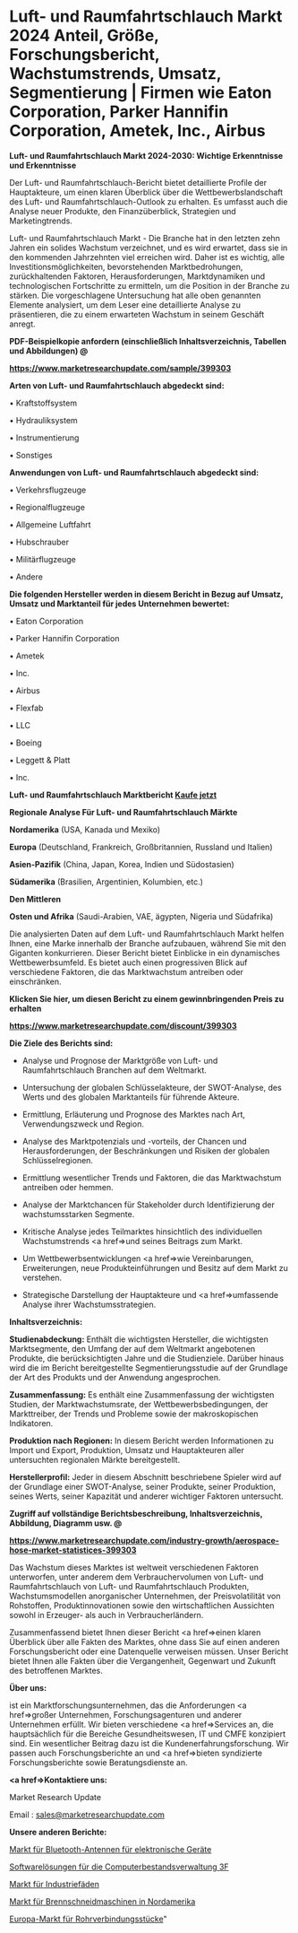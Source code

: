 # Luft- und Raumfahrtschlauch Markt 2024 Anteil, Größe, Forschungsbericht, Wachstumstrends, Umsatz, Segmentierung | Firmen wie Eaton Corporation, Parker Hannifin Corporation, Ametek, Inc., Airbus

<strong>Luft- und Raumfahrtschlauch Markt 2024-2030: Wichtige Erkenntnisse und Erkenntnisse</strong>

Der Luft- und Raumfahrtschlauch-Bericht bietet detaillierte Profile der Hauptakteure, um einen klaren Überblick über die Wettbewerbslandschaft des Luft- und Raumfahrtschlauch-Outlook zu erhalten. Es umfasst auch die Analyse neuer Produkte, den Finanzüberblick, Strategien und Marketingtrends.

Luft- und Raumfahrtschlauch Markt - Die Branche hat in den letzten zehn Jahren ein solides Wachstum verzeichnet, und es wird erwartet, dass sie in den kommenden Jahrzehnten viel erreichen wird. Daher ist es wichtig, alle Investitionsmöglichkeiten, bevorstehenden Marktbedrohungen, zurückhaltenden Faktoren, Herausforderungen, Marktdynamiken und technologischen Fortschritte zu ermitteln, um die Position in der Branche zu stärken. Die vorgeschlagene Untersuchung hat alle oben genannten Elemente analysiert, um dem Leser eine detaillierte Analyse zu präsentieren, die zu einem erwarteten Wachstum in seinem Geschäft anregt.



<strong><b>PDF-Beispielkopie anfordern (einschließlich Inhaltsverzeichnis, Tabellen und Abbildungen) @ </b></strong>

<strong><a href=https://www.marketresearchupdate.com/sample/399303>

<strong>https://www.marketresearchupdate.com/sample/399303</u></a></strong></strong>



<strong>Arten von Luft- und Raumfahrtschlauch abgedeckt sind:</strong>

• Kraftstoffsystem

• Hydrauliksystem

• Instrumentierung

• Sonstiges



<strong>Anwendungen von Luft- und Raumfahrtschlauch abgedeckt sind:</strong>

• Verkehrsflugzeuge

• Regionalflugzeuge

• Allgemeine Luftfahrt

• Hubschrauber

• Militärflugzeuge

• Andere



<strong>Die folgenden Hersteller werden in diesem Bericht in Bezug auf Umsatz, Umsatz und Marktanteil für jedes Unternehmen bewertet:</strong>

• Eaton Corporation

• Parker Hannifin Corporation

• Ametek

• Inc.

• Airbus

• Flexfab

• LLC

• Boeing

• Leggett & Platt

• Inc.



<strong>Luft- und Raumfahrtschlauch Marktbericht <a href=https://www.marketresearchupdate.com/buynow/399303>Kaufe jetzt</a></strong>



<strong>Regionale Analyse Für Luft- und Raumfahrtschlauch Märkte</strong>



<strong>Nordamerika</strong> (USA, Kanada und Mexiko)



<strong>Europa</strong> (Deutschland, Frankreich, Großbritannien, Russland und Italien)



<strong>Asien-Pazifik</strong> (China, Japan, Korea, Indien und Südostasien)



<strong>Südamerika</strong> (Brasilien, Argentinien, Kolumbien, etc.)



<strong>Den Mittleren</strong> 

<strong>Osten und Afrika</strong> (Saudi-Arabien, VAE, ägypten, Nigeria und Südafrika)

Die analysierten Daten auf dem Luft- und Raumfahrtschlauch Markt helfen Ihnen, eine Marke innerhalb der Branche aufzubauen, während Sie mit den Giganten konkurrieren. Dieser Bericht bietet Einblicke in ein dynamisches Wettbewerbsumfeld. Es bietet auch einen progressiven Blick auf verschiedene Faktoren, die das Marktwachstum antreiben oder einschränken.



<strong>Klicken Sie hier, um diesen Bericht zu einem gewinnbringenden Preis zu erhalten
</strong>

<strong><a href=https://www.marketresearchupdate.com/discount/399303>https://www.marketresearchupdate.com/discount/399303</b></u></strong></a>



<strong>Die Ziele des Berichts sind:</strong>

- Analyse und Prognose der Marktgröße von Luft- und Raumfahrtschlauch Branchen auf dem Weltmarkt.

- Untersuchung der globalen Schlüsselakteure, der SWOT-Analyse, des Werts und des globalen Marktanteils für führende Akteure.

- Ermittlung, Erläuterung und Prognose des Marktes nach Art, Verwendungszweck und Region.

- Analyse des Marktpotenzials und -vorteils, der Chancen und Herausforderungen, der Beschränkungen und Risiken der globalen Schlüsselregionen.

- Ermittlung wesentlicher Trends und Faktoren, die das Marktwachstum antreiben oder hemmen.

- Analyse der Marktchancen für Stakeholder durch Identifizierung der wachstumsstarken Segmente.

- Kritische Analyse jedes Teilmarktes hinsichtlich des individuellen Wachstumstrends <a href=>und</a> seines Beitrags zum Markt.

- Um Wettbewerbsentwicklungen <a href=>wie</a> Vereinbarungen, Erweiterungen, neue Produkteinführungen und Besitz auf dem Markt zu verstehen.

- Strategische Darstellung der Hauptakteure und <a href=>umfas</a>sende Analyse ihrer Wachstumsstrategien.



<strong>Inhaltsverzeichnis:</strong>



<strong>Studienabdeckung:</strong> Enthält die wichtigsten Hersteller, die wichtigsten Marktsegmente, den Umfang der auf dem Weltmarkt angebotenen Produkte, die berücksichtigten Jahre und die Studienziele. Darüber hinaus wird die im Bericht bereitgestellte Segmentierungsstudie auf der Grundlage der Art des Produkts und der Anwendung angesprochen.



<strong>Zusammenfassung:</strong> Es enthält eine Zusammenfassung der wichtigsten Studien, der Marktwachstumsrate, der Wettbewerbsbedingungen, der Markttreiber, der Trends und Probleme sowie der makroskopischen Indikatoren.



<strong>Produktion nach Regionen:</strong> In diesem Bericht werden Informationen zu Import und Export, Produktion, Umsatz und Hauptakteuren aller untersuchten regionalen Märkte bereitgestellt.



<strong>Herstellerprofil:</strong> Jeder in diesem Abschnitt beschriebene Spieler wird auf der Grundlage einer SWOT-Analyse, seiner Produkte, seiner Produktion, seines Werts, seiner Kapazität und anderer wichtiger Faktoren untersucht.



<strong><b>Zugriff auf vollständige Berichtsbeschreibung, Inhaltsverzeichnis, Abbildung, Diagramm usw. @ </b></strong>

<strong><a href=https://www.marketresearchupdate.com/industry-growth/aerospace-hose-market-statistices-399303>https://www.marketresearchupdate.com/industry-growth/aerospace-hose-market-statistices-399303</a></strong>

Das Wachstum dieses Marktes ist weltweit verschiedenen Faktoren unterworfen, unter anderem dem Verbrauchervolumen von Luft- und Raumfahrtschlauch von Luft- und Raumfahrtschlauch Produkten, Wachstumsmodellen anorganischer Unternehmen, der Preisvolatilität von Rohstoffen, Produktinnovationen sowie den wirtschaftlichen Aussichten sowohl in Erzeuger- als auch in Verbraucherländern.

Zusammenfassend bietet Ihnen dieser Bericht <a href=>einen</a> klaren Überblick über alle Fakten des Marktes, ohne dass Sie auf einen anderen Forschungsbericht oder eine Datenquelle verweisen müssen. Unser Bericht bietet Ihnen alle Fakten über die Vergangenheit, Gegenwart und Zukunft des betroffenen Marktes.



<strong>Über uns:</strong>

 ist ein Marktforschungsunternehmen, das die Anforderungen <a href=>großer</a> Unternehmen, Forschungsagenturen und anderer Unternehmen erfüllt. Wir bieten verschiedene <a href=>Services</a> an, die hauptsächlich für die Bereiche Gesundheitswesen, IT und CMFE konzipiert sind. Ein wesentlicher Beitrag dazu ist die Kundenerfahrungsforschung. Wir passen auch Forschungsberichte an und <a href=>bieten</a> syndizierte Forschungsberichte sowie Beratungsdienste an.



<strong><a href=>Kontaktiere uns:</a></strong>

Market Research Update

Email : sales@marketresearchupdate.com



<strong>Unsere anderen Berichte:</strong>

<a href=https://www.linkedin.com/pulse/bluetooth-antennas-electronic-devices-market-1f>Markt für Bluetooth-Antennen für elektronische Geräte</a>

<a href=https://www.linkedin.com/pulse/computer-inventory-management-software-solutions-3f>Softwarelösungen für die Computerbestandsverwaltung 3F</a>

<a href=https://www.linkedin.com/pulse/industrial-threads-market-research-report-reveals>Markt für Industriefäden</a>

<a href=https://www.linkedin.com/pulse/north-america-flame-cutting-machines-market-2023>Markt für Brennschneidmaschinen in Nordamerika</a>

<a href=https://www.linkedin.com/pulse/europe-pipe-fittings-market-2023-2030-new-study-report>Europa-Markt für Rohrverbindungsstücke</a>"

